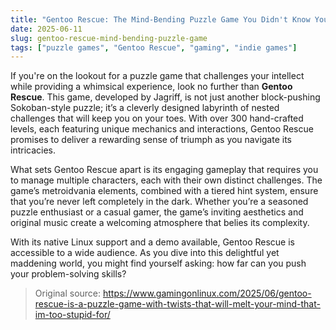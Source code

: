 ```yaml
---
title: "Gentoo Rescue: The Mind-Bending Puzzle Game You Didn't Know You Needed"
date: 2025-06-11
slug: gentoo-rescue-mind-bending-puzzle-game
tags: ["puzzle games", "Gentoo Rescue", "gaming", "indie games"]
---
```


If you're on the lookout for a puzzle game that challenges your intellect while providing a whimsical experience, look no further than **Gentoo Rescue**. This game, developed by Jagriff, is not just another block-pushing Sokoban-style puzzle; it’s a cleverly designed labyrinth of nested challenges that will keep you on your toes. With over 300 hand-crafted levels, each featuring unique mechanics and interactions, Gentoo Rescue promises to deliver a rewarding sense of triumph as you navigate its intricacies.

What sets Gentoo Rescue apart is its engaging gameplay that requires you to manage multiple characters, each with their own distinct challenges. The game’s metroidvania elements, combined with a tiered hint system, ensure that you’re never left completely in the dark. Whether you’re a seasoned puzzle enthusiast or a casual gamer, the game’s inviting aesthetics and original music create a welcoming atmosphere that belies its complexity.

With its native Linux support and a demo available, Gentoo Rescue is accessible to a wide audience. As you dive into this delightful yet maddening world, you might find yourself asking: how far can you push your problem-solving skills? 

> Original source: https://www.gamingonlinux.com/2025/06/gentoo-rescue-is-a-puzzle-game-with-twists-that-will-melt-your-mind-that-im-too-stupid-for/